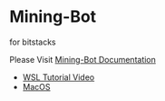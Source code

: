 # Mining-Bot
for bitstacks

Please Visit [Mining-Bot Documentation](https://daemon-technologies.github.io/docs/)

- [WSL Tutorial Video](https://www.youtube.com/watch?v=FXifFx0Akzc)
- [MacOS](https://www.youtube.com/watch?v=TCtCTttsSeI)
